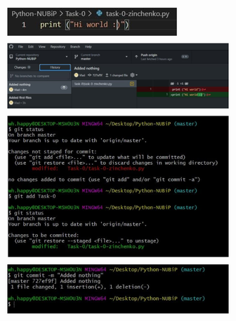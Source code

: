 ![alt text](Photo/1.jpg "Описание будет тут")

![alt text](Photo/2.jpg "Описание будет тут")

![alt text](Photo/3.jpg "Описание будет тут")

![alt text](Photo/4.jpg "Описание будет тут")

